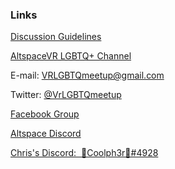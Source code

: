 <h3 id="links">Links</h3>
<p><a href="/guidelines">Discussion Guidelines</a></p>
<p><a href="https://account.altvr.com/channels/lgbtq" target="_blank">AltspaceVR LGBTQ+ Channel</a></p>
<p>E-mail: <a href="mailto:VRLGBTQmeetup@gmail.com" target="_top">VRLGBTQmeetup@gmail.com</a></p>
<p>Twitter: <a href="https://twitter.com/VrLGBTQmeetup" target="_blank">@VrLGBTQmeetup</a></p>
<p><a href="https://www.facebook.com/groups/195286514536810/about/" target="_blank">Facebook Group</a></p>
<p><a href="https://discord.gg/SYAmHa2" target="_blank">Altspace Discord</a></p>
<p><a href="https://discordapp.com/users/295068589860585472" target="_blank">Chris's Discord:&nbsp;&nbsp;🌈Coolph3r🌈#4928 </a></p>

